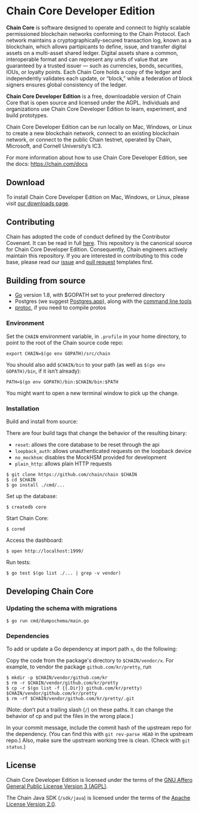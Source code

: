 # Chain Core Developer Edition

**Chain Core** is software designed to operate and connect to highly scalable permissioned blockchain networks conforming to the Chain Protocol. Each network maintains a cryptographically-secured transaction log, known as a blockchain, which allows partipicants to define, issue, and transfer digital assets on a multi-asset shared ledger. Digital assets share a common, interoperable format and can represent any units of value that are guaranteed by a trusted issuer — such as currencies, bonds, securities, IOUs, or loyalty points. Each Chain Core holds a copy of the ledger and independently validates each update, or “block,” while a federation of block signers ensures global consistency of the ledger.

**Chain Core Developer Edition** is a free, downloadable version of Chain Core that is open source and licensed under the AGPL. Individuals and organizations use Chain Core Developer Edition to learn, experiment, and build prototypes.

Chain Core Developer Edition can be run locally on Mac, Windows, or Linux to create a new blockchain network, connect to an existing blockchain network, or connect to the public Chain testnet, operated by Chain, Microsoft, and Cornell University’s IC3.

For more information about how to use Chain Core Developer Edition, see the docs: https://chain.com/docs

## Download

To install Chain Core Developer Edition on Mac, Windows, or Linux, please visit [our downloads page](https://chain.com/docs/core/get-started/install).

## Contributing

Chain has adopted the code of conduct defined by the Contributor Covenant. It can be read in full [here](https://github.com/chain/chain/blob/main/CODE_OF_CONDUCT.md).
This repository is the canonical source for Chain Core Developer Edition. Consequently, Chain engineers actively maintain this repository.
If you are interested in contributing to this code base, please read our [issue](https://github.com/chain/chain/blob/main/.github/ISSUE_TEMPLATE.md) and [pull request](https://github.com/chain/chain/blob/main/.github/PULL_REQUEST_TEMPLATE.md) templates first.

## Building from source

* [Go](https://golang.org/doc/install) version 1.8, with $GOPATH set to your
  preferred directory
* Postgres (we suggest [Postgres.app](http://postgresapp.com/)),
  along with the [command line tools](http://postgresapp.com/documentation/cli-tools.html)
* [protoc](https://github.com/google/protobuf#protocol-compiler-installation),
  if you need to compile protos

### Environment

Set the `CHAIN` environment variable, in `.profile` in your home
directory, to point to the root of the Chain source code repo:

```
export CHAIN=$(go env GOPATH)/src/chain
```

You should also add `$CHAIN/bin` to your path (as well as
`$(go env GOPATH)/bin`, if it isn’t already):

```
PATH=$(go env GOPATH)/bin:$CHAIN/bin:$PATH
```

You might want to open a new terminal window to pick up the change.

### Installation

Build and install from source:

There are four build tags that change the behavior of the resulting binary:
  - `reset`: allows the core database to be reset through the api
  - `loopback_auth`: allows unauthenticated requests on the loopback device
  - `no_mockhsm`: disables the MockHSM provided for development
  - `plain_http`: allows plain HTTP requests

```
$ git clone https://github.com/chain/chain $CHAIN
$ cd $CHAIN
$ go install ./cmd/...
```

Set up the database:

```
$ createdb core
```

Start Chain Core:

```
$ cored
```

Access the dashboard:

```
$ open http://localhost:1999/
```

Run tests:

```
$ go test $(go list ./... | grep -v vendor)
```

## Developing Chain Core

### Updating the schema with migrations

```
$ go run cmd/dumpschema/main.go
```

### Dependencies

To add or update a Go dependency at import path `x`, do the following:

Copy the code from the package's directory
to `$CHAIN/vendor/x`. For example, to vendor the package
`github.com/kr/pretty`, run

```
$ mkdir -p $CHAIN/vendor/github.com/kr
$ rm -r $CHAIN/vendor/github.com/kr/pretty
$ cp -r $(go list -f {{.Dir}} github.com/kr/pretty) $CHAIN/vendor/github.com/kr/pretty
$ rm -rf $CHAIN/vendor/github.com/kr/pretty/.git
```

(Note: don’t put a trailing slash (`/`) on these paths.
It can change the behavior of cp and put the files
in the wrong place.)

In your commit message, include the commit hash of the upstream repo
for the dependency. (You can find this with `git rev-parse HEAD` in
the upstream repo.) Also, make sure the upstream working tree is clean.
(Check with `git status`.)

## License

Chain Core Developer Edition is licensed under the terms of the [GNU
Affero General Public License Version 3 (AGPL)](LICENSE).

The Chain Java SDK (`/sdk/java`) is licensed under the terms of the
[Apache License Version 2.0](sdk/java/LICENSE).
